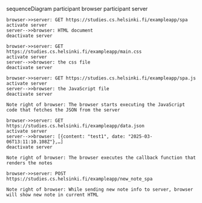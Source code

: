 sequenceDiagram
    participant browser
    participant server

    browser->>server: GET https://studies.cs.helsinki.fi/exampleapp/spa
    activate server
    server-->>browser: HTML document
    deactivate server

    browser->>server: GET https://studies.cs.helsinki.fi/exampleapp/main.css
    activate server
    server-->>browser: the css file
    deactivate server

    browser->>server: GET https://studies.cs.helsinki.fi/exampleapp/spa.js
    activate server
    server-->>browser: the JavaScript file
    deactivate server

    Note right of browser: The browser starts executing the JavaScript code that fetches the JSON from the server

    browser->>server: GET https://studies.cs.helsinki.fi/exampleapp/data.json
    activate server
    server-->>browser: [{content: "test1", date: "2025-03-06T13:11:10.108Z"},…]
    deactivate server

    Note right of browser: The browser executes the callback function that renders the notes
     
    browser->>server: POST https://studies.cs.helsinki.fi/exampleapp/new_note_spa
    
    Note right of browser: While sending new note info to server, browser will show new note in current HTML